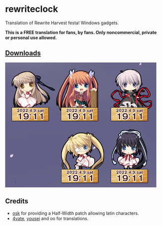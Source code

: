 # rewriteclock
Translation of Rewrite Harvest festa! Windows gadgets.

**This is a FREE translation for fans, by fans. Only noncommercial, private or personal use allowed.**

## [Downloads](https://github.com/4vate/rewritewatch/releases)

![Screenshot](./screenshot.png)

## Credits
- [osk](https://osk.sh) for providing a Half-Width patch allowing latin characters.
- [4vate](https://github.com/4vate), [yousei](https://yousei.bandcamp.com) and oo for translations.
